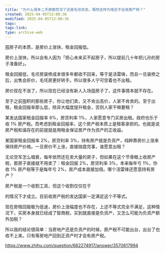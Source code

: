 ```yaml
---
title: "为什么很多二手房都荒凉了还是毛坯状态，既然这样为啥还不征收房产税？"
created: 2025-04-05T13:00:36
modified: 2025-04-05T13:00:36
tags:
tags-link:
type: archive-web
---
```

囤房子的本质，是房价上涨快，租金回报低。

房价上涨快，所以会有人因为「担心未来买不起房子，所以提前几十年把儿孙的房子准备好」。

租金回报低，毛坯房装修成本很多年都收不回来，等于是活雷锋，而且一旦装修之后，出售会折价，毛坯房更好转手。所以很多人宁可空着也不出租。

房价现在不涨了，所以现在已经没有新人入场囤房子了，这件事情本就不存在。

至于之前囤积的那些房子，你让他们卖，又不肯出高价，人家不肯卖的。至于出租，租金回报率那么低，除非大幅度提升租金，否则人家干嘛要租？

某发达国家租金回报率 8%，房贷利率 1%，人家愿意专门买房出租。政府也乐于收 1% 房产税。而考虑到租金回报率，这个房产税本质上是租客承担的。也就是说房产税和谐存在的前提就是用租金保证房产作为资产的正收益。

某国家租金回报率 2%，房贷利率 3%，持有房产就是负资产，纯粹靠房价上涨来保持房产价格。一旦房价不上涨，直接抛盘完事，谁愿意出租？

无论空军怎么唱衰，每年依然还在卖大量的房子，但如果在这个节骨眼上收房产税，那房子直接就不用卖了：租金回报 2%，房贷利率 3%，本来每年亏 1%，你收 1% 房产税等于是每年亏 2%，房产成本直接加倍。哪个活雷锋还愿意持有房产？

房产税是一个收割工具，但这个收割仅仅在于

的情况下才成立。目前收房产税的发达国家一定满足这个不等式。

现在房租回报极为低迷，房价上涨幅度也不存在，上述不等式完全不满足，这种情况下，买房本身就已经成了智商税，买到就直接是负资产，又怎么可能为负资产额外加税？

所以我的结论很简单：当房地产还是负资产的时候，房产税不可能出台，出台了也收不上来。只有等房地产回到正资产时才会有房产税。

https://www.zhihu.com/question/662274917/answer/3570617994